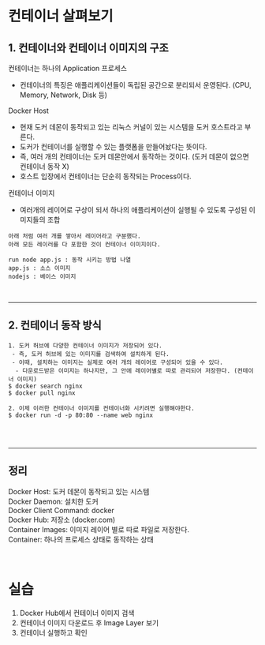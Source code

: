 # 컨테이너 살펴보기

## 1. 컨테이너와 컨테이너 이미지의 구조

컨테이너는 하나의 Application 프로세스  
* 컨테이너의 특징은 애플리케이션들이 독립된 공간으로 분리되서 운영된다. (CPU, Memory, Network, Disk 등)

Docker Host
* 현재 도커 데몬이 동작되고 있는 리눅스 커널이 있는 시스템을 도커 호스트라고 부른다.
* 도커가 컨테이너를 실행할 수 있는 플랫폼을 만들어놨다는 뜻이다.
* 즉, 여러 개의 컨테이너는 도커 데몬안에서 동작하는 것이다. (도커 데몬이 없으면 컨테이너 동작 X)
* 호스트 입장에서 컨테이너는 단순히 동작되는 Process이다.

컨테이너 이미지
* 여러개의 레이어로 구상이 되서 하나의 애플리케이션이 실행될 수 있도록 구성된 이미지들의 조합

```
아래 처럼 여러 개를 쌓아서 레이어라고 구분했다.
아래 모든 레이러를 다 포함한 것이 컨테이너 이미지이다.

run node app.js : 동작 시키는 방법 나열
app.js : 소스 이미지
nodejs : 베이스 이미지
```

<br/>

---
## 2. 컨테이너 동작 방식

```
1. 도커 허브에 다양한 컨테이너 이미지가 저장되어 있다.
 - 즉, 도커 허브에 있는 이미지를 검색하여 설치하게 된다.
 - 이때, 설치하는 이미지는 실제로 여러 개의 레이어로 구성되어 있을 수 있다.
  - 다운로드받은 이미지는 하나지만, 그 안에 레이어별로 따로 관리되어 저장한다. (컨테이너 이미지)
$ docker search nginx
$ docker pull nginx

2. 이제 이러한 컨테이너 이미지를 컨테이너화 시키려면 실행해야한다.
$ docker run -d -p 80:80 --name web nginx


```

<br/>

---
## 정리

Docker Host: 도커 데몬이 동작되고 있는 시스템  
Docker Daemon: 설치한 도커  
Docker Client Command: docker  
Docker Hub: 저장소 (docker.com)  
Container Images: 이미지 레이어 별로 따로 파일로 저장한다.  
Container: 하나의 프로세스 상태로 동작하는 상태   

<br/>

# 실습
1. Docker Hub에서 컨테이너 이미지 검색  
2. 컨테이너 이미지 다운로드 후 Image Layer 보기  
3. 컨테이너 실행하고 확인  